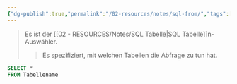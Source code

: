 ```yaml
---
{"dg-publish":true,"permalink":"/02-resources/notes/sql-from/","tags":["code/SQL"],"noteIcon":"","updated":"2025-07-12T13:31:41.314+02:00"}
---
```


>Es ist der [[02 - RESOURCES/Notes/SQL Tabelle\|SQL Tabelle]]n-Auswähler.
>>Es spezifiziert, mit welchen Tabellen die Abfrage zu tun hat.

```sql
SELECT *
FROM Tabellename
```